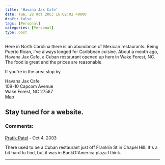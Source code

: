 ```yaml
---
title: 'Havana Jax Cafe'
date: Tue, 28 Oct 2003 16:02:02 +0000
draft: false
tags: [Personal]
categories: [Personal]
type: post
---
```


Here in North Carolina there is an abundance of Mexican restaurants. Being Puerto Rican, I've always longed for Caribbean cuisine. About a month ago, Havana Jax Cafe, a Cuban restaurant opened up here in Wake Forest, NC. The food is great and the prices are reasonable.

If you're in the area stop by

Havana Jax Cafe  
109-10 Capcom Avenue  
Wake Forest, NC 27587  
[Map](http://www.mapquest.com/maps/map.adp?country=US&addtohistory=&address=109-10+Capcom+Avenue&city=Wake+Forest&state=nc&zipcode=&homesubmit=Get+Map)  

Stay tuned for a website.
---
### Comments:
#### 
[Pratik Patel](http://www.jroller.com/page/prpatel "prpatel@ibiblio.org") - <time datetime="2003-10-30 05:50:36">Oct 4, 2003</time>

There used to be a Cuban restaurant just off Franklin St in Chapel Hill. It's a bit hard to find, but it was in BankOfAmerica plaza I think.
<hr />
